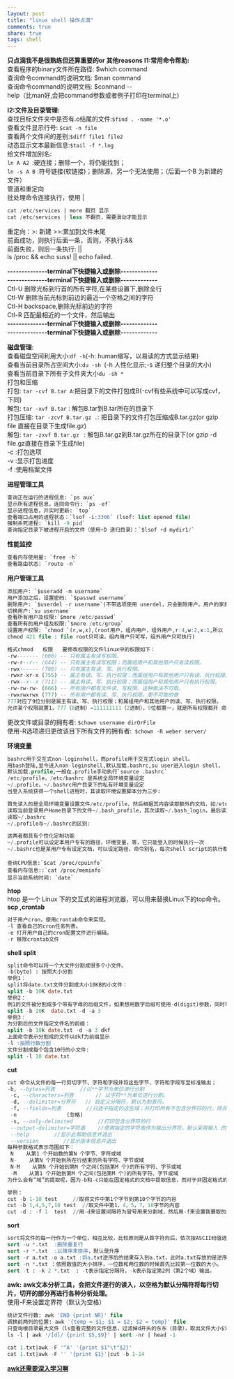 ```yaml
---
layout: post
title: "linux shell 操作点滴"
comments: true
share: true
tags: shell 
---
```


**只点滴我不是很熟练但还算重要的or 其他reasons**
**I1:常用命令帮助:**<br>
查看程序的binary文件所在路径: $which command<br>
查询命令command的说明文档: $man command<br>
查询命令command的说明文档: $conmand --<br>help（比man好,会把command参数或者例子打印在terminal上)<br>


**I2:文件及目录管理:**<br>
查找目标文件夹中是否有.o结尾的文件:`$find . -name '*.o'`<br>
查看文件显示行号: `$cat -n file`<br>
查看两个文件间的差别:`$diff file1 file2`<br>
动态显示文本最新信息:`$tail -f *.log`<br>
给文件增加别名:<br>
`ln A A2 `:硬连接；删除一个，将仍能找到；<br>
`ln -s A B` :符号链接(软链接)；删除源，另一个无法使用；（后面一个B 为新建的文件）<br>
管道和重定向<br>
批处理命令连接执行，使用 |<br>

```sql
cat /etc/services | more 翻页 显示
cat /etc/services | less 不翻页，需要滑动才能显示
```
重定向：>: 新建 >>:累加到文件末尾<br>
前面成功，则执行后面一条，否则，不执行:&&<br>
前面失败，则后一条执行: || <br>
ls /proc && echo  suss! || echo failed.<br>

**--------------terminal下快捷输入或删除-------------**<br>
**--------------terminal下快捷输入或删除-------------**<br>
Ctl-U   删除光标到行首的所有字符,在某些设置下,删除全行<br>
Ctl-W   删除当前光标到前边的最近一个空格之间的字符<br>
Ctl-H   backspace,删除光标前边的字符<br>
Ctl-R   匹配最相近的一个文件，然后输出<br>
**--------------terminal下快捷输入或删除-------------**<br>
**--------------terminal下快捷输入或删除-------------**<br>

**磁盘管理:**<br>
查看磁盘空间利用大小:`df -h`(-h: human缩写，以易读的方式显示结果)<br>
查看当前目录所占空间大小:`du -sh `(-h 人性化显示;-s 递归整个目录的大小)<br>
查看当前目录下所有子文件夹大小`du -sh *`<br>
打包和压缩<br>
打包: `tar -cvf B.tar A`:把目录下的文件打包成B(-cvf有些系统中可以写成cvf，下同)<br>
解包: `tar -xvf B.tar` : 解包B.tar到B.tar所在的目录下<br>
打包压缩: `tar -zcvf B.tar.gz .`: 把目录下的文件打包压缩成B.tar.gz(or gzip file 直接在目录下生成file.gz)<br>
解包: `tar -zxvf B.tar.gz ` : 解包B.tar.gz到B.tar.gz所在的目录下(or gzip -d file.gz直接在目录下生成file)<br>
-c :打包选项<br>
-v :显示打包进度<br>
-f :使用档案文件<br>

**进程管理工具**

```sql
查询正在运行的进程信息: `ps aux`
显示所有进程信息，连同命令行: `ps -ef`
显示进程信息，并实时更新: `top`
查看端口占用的进程状态：`lsof -i:3306` (lsof: list opened file)
强制杀死进程: `kill -9 pid`
查询指定目录下被进程开启的文件（使用+D 递归目录）：`$lsof +d mydir1/`
```

**性能监控**

```sql
查看内存使用量: `free -h`
查看路由状态: `route -n`
```

**用户管理工具**

```sql
添加用户: `$useradd -m username`
用户添加之后，设置密码: `$passwd username`
删除用户: `$userdel -r username`(不带选项使用 userdel，只会删除用户。用户的家目录将仍会在/home目录下。要完全的删除用户信息，使用-r选项；)
切换用户:`su username`
查看所有用户及权限:`$more /etc/passwd`
查看所有的用户组及权限:`$more /etc/group`
设置用户权限: `chmod `(r,w,x),(root用户，组内用户，组外用户,r:4,w:2,x:1,所以
chmod 421 file : file root只可读，组内用户只可写，组外用户只可执行)
```

```sql
格式chmod   权限   要修改权限的文件linux中的权限如下：
-rw------- (600) -- 只有属主有读写权限。
-rw-r--r-- (644) -- 只有属主有读写权限；而属组用户和其他用户只有读权限。
-rwx------ (700) -- 只有属主有读、写、执行权限。
-rwxr-xr-x (755) -- 属主有读、写、执行权限；而属组用户和其他用户只有读、执行权限。
-rwx--x--x (711) -- 属主有读、写、执行权限；而属组用户和其他用户只有执行权限。
-rw-rw-rw- (666) -- 所有用户都有文件读、写权限。这种做法不可取。
-rwxrwxrwx (777) -- 所有用户都有读、写、执行权限。更不可取的做
777对应了9位分别是属主有读、写、执行权限；和属组用户和其他用户的读、写、执行权限。
允许某个权限就置1，777（8进制）=111111111（2进制），9位都置一，就是所有权限都开 命令为：chmod 700 a.c
```
更改文件或目录的拥有者: `$chown username dirOrFile`<br>
使用-R选项递归更改该目下所有文件的拥有者:` $chown -R weber server/`<br>

**环境变量**

```sql
bashrc用于交互式non-loginshell，而profile用于交互式login shell。
用bash登陆,至今进入non-loginshell,默认加载.bashrc,su user进入login shell，
默认加载.profile,一般在.profile手动执行`source .bashrc`
/etc/profile，/etc/bashrc 是系统全局环境变量设定
~/.profile，~/.bashrc用户目录下的私有环境变量设定
当登入系统获得一个shell进程时，其读取环境设置脚本分为三步:

首先读入的是全局环境变量设置文件/etc/profile，然后根据其内容读取额外的文档，如/etc/profile.d和/etc/inputrc
读取当前登录用户Home目录下的文件~/.bash_profile，其次读取~/.bash_login，最后读取~/.profile，这三个文档设定基本上是一样的，读取有优先关系
读取~/.bashrc
~/.profile与~/.bashrc的区别:

这两者都具有个性化定制功能
~/.profile可以设定本用户专有的路径，环境变量，等，它只能登入的时候执行一次
~/.bashrc也是某用户专有设定文档，可以设定路径，命令别名，每次shell script的执行都会使用它一次
```

```
查询CPU信息:`$cat /proc/cpuinfo`
查看内存信息::`cat /proc/meminfo`
显示当前系统时间: `date`
```
**htop**<br>
htop 是一个 Linux 下的交互式的进程浏览器，可以用来替换Linux下的top命令。<br>
**scp ,crontab**

```sql
对于用户cron，使用crontab命令来实现。
-l 查看自己的cron任务列表。
-e 打开用户自己的cron配置文件进行编辑。
-r 移除crontab文件
```

**shell**
**split**

```sql
split命令可以将一个大文件分割成很多个小文件。
-b(byte) : 按照大小分割
举例1：
split将date.txt文件分割成大小10KB的小文件：
split -b 10K date.txt
举例2：
例1的文件被分割成多个带有字母的后缀文件，如果想用数字后缀可使用-d(digit)参数，同时可以使用-a length来指定后缀的长度：
split -b 10K  date.txt -d -a 3
举例3：
为分割后的文件指定文件名的前缀：
split -b 10k date.txt -d -a 3 dkf
上面命令表示分割成的文件以dkf为前缀显示
-l :按照行数分割
文件分割成每个包含10行的小文件:
split -l 10 date.txt
```

**cut**

```sql
cut 命令从文件的每一行剪切字节、字符和字段并将这些字节、字符和字段写至标准输出；
-b, --bytes=列表        //以**字节为单位进行分割 
 -c, --characters=列表       // 以字符**为单位进行分割。 
 -d, --delimiter=分界符   // 自定义分隔符，默认为制表符。  
 -f, --fields=列表        //只选中指定的这些域；并打印所有不包含分界符的行，除非-s 选项被指定  
 -n                (忽略)  
 -s, --only-delimited        //打印包含分界符的行  
 --output-delimiter=字符串    //使用指定的字符串作为输出分界符，默认采用输入 的分界符  
 --help        //显示此帮助信息并退出  
 --version        //显示版本信息并退出  
每种参数格式表示范围如下：  
 N    从第1 个开始数的第N 个字节、字符或域  
 N-    从第N 个开始到所在行结束的所有字符、字节或域  
 N-M    从第N 个开始到第M 个之间(包括第M 个)的所有字符、字节或域  
 -M    从第1 个开始到第M 个之间(包括第M 个)的所有字符、字节或域 
为什么会有“域”的提取呢，因为-b和-c只能在固定格式的文档中提取信息，而对于非固定格式的信息则束手无策。这时候“域”就派上用场了

举例：
cut -b 1-10 test     //取得文件中第1个字节到第10个字节的内容
cut -b 1,4,5,7,10 test  //取文件中第1，4，5，7，10字节的内容  
cut -d : -f 1  test  //用-d来设置间隔符为冒号用来分割域，然后用-f来设置我要取的是第一个域，再按回车
```

**sort**

```sql
sort将文件的每一行作为一个单位，相互比较，比较原则是从首字符向后，依次按ASCII码值进行比较，最后将他们按升序输出。
sort -u *.txt  :删除重复行
sort -r *.txt  :以降序来排序，默认是升序
sort -r a.txt -o a.txt :将a.txt逆序后的结果存入到a.txt，此时a.txt存放的是逆序的结果。
sort -n *.txt ：依照数值的大小排序，一位数和两位数的时候首先比较第一位数的大小。
sort -t : -k 2 *.txt  : -t表示指定分隔符，-k表示指定第2列（第2个域）输出。
```

**awk:**
**awk文本分析工具，会把文件逐行的读入，以空格为默认分隔符将每行切片，切开的部分再进行各种分析处理。**<br>
使用-F来设置定界符（默认为空格）

```sql
统计文件行数: awk 'END {print NR}' file
调换前两列的位置: awk '{temp = $1; $1 = $2; $2 = temp}' file
只查询根目录最大文件（ls查看完整的文件信息，过滤掉d开头的东东（目录），取出文件大小$5和名字$9两项，排序，取第一个）：
ls -l | awk '/[d]/ {print $5,$9}' | sort -nr | head -1

cat 1.txt|awk -F '^A' '{print $1"\t"$2}'
cat 1.txt|awk -F '' '{print $1}'|cut -b 1-14
```
[**awk还需要深入学习啊**](http://awk.readthedocs.org/en/latest/index.html)

